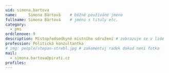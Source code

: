 ```yaml
---
uid: simona.bartova
name:     Simona Bártová  	# běžně používáné jméno
fullname: Simona Bártová  	# jméno s tituly etc.
category:
  - pms
ordclenove: 9
description: Místopředsedkyně místního sdružení # zobrazuje se v lide
profession: Politická konzultantka
# img: people/stepan-strebl.jpg # zakomentuj radek dokud není fotka
mail:
  - simona.bartova@pirati.cz
profiles:
---
```

